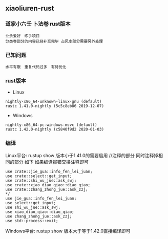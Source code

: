 ## xiaoliuren-rust

### 道家小六壬 卜法卷 rust版本

```text
业余爱好　练手项目
分类卷部分的内容已经补充完毕 占风水部分需要另外处理

```
### 已知问题 
```text
水平有限　重复代码过多　有待优化
```

### rust版本

 - Linux
```
nightly-x86_64-unknown-linux-gnu (default)
rustc 1.41.0-nightly (5c5c8eb86 2019-12-07)

```

 - Windows
```
nightly-x86_64-pc-windows-msvc (default)
rustc 1.42.0-nightly (c5840f9d2 2020-01-03)
```

### 编译

Linux平台: rustup show 版本小于1.41.0的需要启用 //注释的部分 同时注释掉相同的部分
如下 如果编译报错交换注释即可
```/*
use crate::jie_gua::info_fen_lei_juan;
use crate::select::get_input;
use crate::shi_wu_jue::ask_swj;
use crate::xiao_diao_qiao::diao_qiao;
use crate::zhang_zhong_jue::ask_zzj;
*/
use jie_gua::info_fen_lei_juan;
use select::get_input;
use shi_wu_jue::ask_swj;
use xiao_diao_qiao::diao_qiao;
use zhang_zhong_jue::ask_zzj;
use std::process::exit;
```

Windows平台: rustup show 版本大于等于1.42.0直接编译即可
